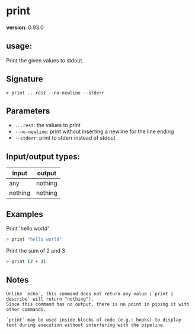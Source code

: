 # print

**version**: 0.93.0

## **usage**:

Print the given values to stdout.

## Signature

`> print ...rest --no-newline --stderr`

## Parameters

- `...rest`: the values to print
- `--no-newline`: print without inserting a newline for the line ending
- `--stderr`: print to stderr instead of stdout

## Input/output types:

| input   | output  |
| ------- | ------- |
| any     | nothing |
| nothing | nothing |

## Examples

Print 'hello world'

```bash
> print "hello world"
```

Print the sum of 2 and 3

```bash
> print (2 + 3)
```

## Notes

```text
Unlike `echo`, this command does not return any value (`print | describe` will return "nothing").
Since this command has no output, there is no point in piping it with other commands.

`print` may be used inside blocks of code (e.g.: hooks) to display text during execution without interfering with the pipeline.
```
